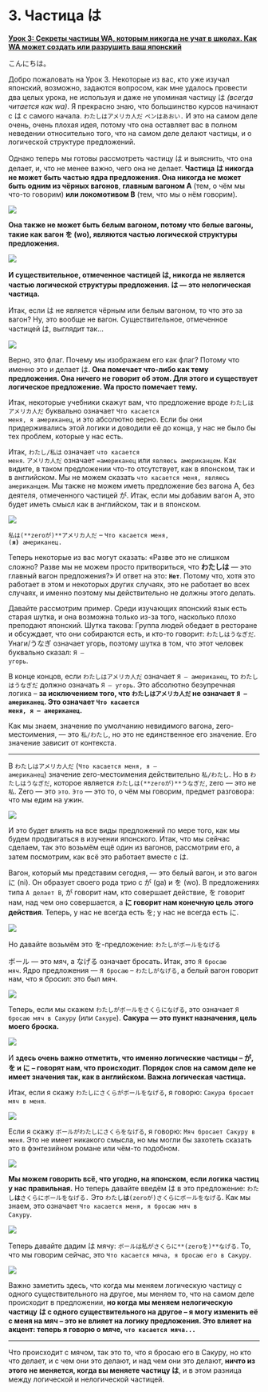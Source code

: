 # **3. Частица は**

[**Урок 3: Секреты частицы WA, которым никогда не учат в школах. Как WA может создать или разрушить ваш японский**](https://www.youtube.com/watch?v=U9_T4eObNXg&list=PLg9uYxuZf8x_A-vcqqyOFZu06WlhnypWj&index=3&ab_channel=OrganicJapanesewithCureDolly)

こんにちは。

Добро пожаловать на Урок 3. Некоторые из вас, кто уже изучал японский, возможно, задаются вопросом, как мне удалось провести два целых урока, не используя и даже не упоминая частицу は *(всегда читается как wa)*. Я прекрасно знаю, что большинство курсов начинают с は с самого начала. <code>わたしはアメリカ人だ</code> <code>ペンはあおい.</code> И это на самом деле очень, очень плохая идея, потому что она оставляет вас в полном неведении относительно того, что на самом деле делают частицы, и о логической структуре предложений.

Однако теперь мы готовы рассмотреть частицу は и выяснить, что она делает, и, что не менее важно, чего она не делает. **Частица は никогда не может быть частью ядра предложения. Она никогда не может быть одним из чёрных вагонов**, **главным вагоном А** (тем, о чём мы что-то говорим) **или локомотивом В** (тем, что мы о нём говорим).

![](image298.webp)

**Она также не может быть белым вагоном, потому что белые вагоны, такие как вагон を (wo), являются частью логической структуры предложения.**

![](image276.webp)

**И существительное, отмеченное частицей は, никогда не является частью логической структуры предложения. は — это нелогическая частица.**

Итак, если は не является чёрным или белым вагоном, то что это за вагон? Ну, это вообще не вагон. Существительное, отмеченное частицей は, выглядит так…

![](image326.webp)

Верно, это флаг. Почему мы изображаем его как флаг? Потому что именно это и делает は. **Она помечает что-либо как тему предложения. Она ничего не говорит об этом. Для этого и существует логическое предложение. Wa просто помечает тему.**

Итак, некоторые учебники скажут вам, что предложение вроде <code>わたしはアメリカ人だ</code> буквально означает <code>Что касается меня, я американец</code>, и это абсолютно верно. Если бы они придерживались этой логики и доводили её до конца, у нас не было бы тех проблем, которые у нас есть.

Итак, <code>わたし/私は</code> означает <code>что касается меня</code>. <code>アメリカ人だ</code> означает <code>=американец</code> или <code>являюсь американцем</code>. Как видите, в таком предложении что-то отсутствует, как в японском, так и в английском. Мы не можем сказать <code>что касается меня, являюсь американцем</code>. Мы также не можем иметь предложение без вагона А, без деятеля, отмеченного частицей が. Итак, если мы добавим вагон А, это будет иметь смысл как в английском, так и в японском.

![](image487.webp)

<code>私は(**zeroが)**アメリカ人だ</code> – <code>Что касается меня, (**я)** американец.</code>

Теперь некоторые из вас могут сказать: «Разве это не слишком сложно? Разве мы не можем просто притвориться, что **わたしは** — это главный вагон предложения?» И ответ на это: <code>**Нет**</code>. Потому что, хотя это работает в этом и некоторых других случаях, это не работает во всех случаях, и именно поэтому мы действительно не должны этого делать.

Давайте рассмотрим пример. Среди изучающих японский язык есть старая шутка, и она возможна только из-за того, насколько плохо преподают японский. Шутка такова: Группа людей обедает в ресторане и обсуждает, что они собираются есть, и кто-то говорит: <code>わたしはうなぎだ</code>. Унаги/うなぎ означает угорь, поэтому шутка в том, что этот человек буквально сказал: <code>Я — угорь</code>.

В конце концов, если <code>わたしはアメリカ人だ</code> означает <code>Я — американец</code>, то <code>わたしはうなぎだ</code> должно означать <code>Я — угорь</code>. Это абсолютно безупречная логика – **за исключением того, что <code>わたしはアメリカ人だ</code> не означает <code>Я — американец</code>. Это означает <code>Что касается меня, я — американец</code>.**

Как мы знаем, значение по умолчанию невидимого вагона, zero-местоимения, — это <code>私/わたし</code>, но это не единственное его значение. Его значение зависит от контекста.

---

В <code>わたしはアメリカ人だ</code> (<code>Что касается меня, я — американец</code>) значение zero-местоимения действительно <code>私/わたし</code>. Но в <code>わたしはうなぎだ</code>, которое является <code>わたしは(**zeroが)**うなぎだ</code>, zero — это не <code>私</code>. Zero — это <code>это</code>. <code>Это</code> — это то, о чём мы говорим, предмет разговора: что мы едим на ужин.

![](image377.webp)

И это будет влиять на все виды предложений по мере того, как мы будем продвигаться в изучении японского. Итак, что мы сейчас сделаем, так это возьмём ещё один из вагонов, рассмотрим его, а затем посмотрим, как всё это работает вместе с は.

Вагон, который мы представим сегодня, — это белый вагон, и это вагон に (ni). Он образует своего рода трио с が (ga) и を (wo). В предложениях типа <code>А делает В</code>, が говорит нам, кто совершает действие, を говорит нам, над чем оно совершается, а **に говорит нам конечную цель этого действия**. Теперь, у нас не всегда есть を; у нас не всегда есть に.

![](image338.webp)

Но давайте возьмём это を-предложение: <code>わたしがボールをなげる</code>

ボール — это мяч, а なげる означает бросать. Итак, это <code>Я бросаю мяч</code>. Ядро предложения — <code>Я бросаю</code> – <code>わたしがなげる</code>, а белый вагон говорит нам, что я бросил: это был мяч.

![](image299.webp)

Теперь, если мы скажем <code>わたしがボールをさくらになげる</code>, это означает <code>Я бросаю мяч в Сакуру</code> (или <code>Сакуре</code>). **Сакура — это пункт назначения, цель моего броска.**

![](image901.webp)

И **здесь очень важно отметить, что именно логические частицы – が, を и に – говорят нам, что происходит. Порядок слов на самом деле не имеет значения так, как в английском. Важна логическая частица.**

Итак, если я скажу <code>わたしにさくらがボールをなげる</code>, я говорю: <code>Сакура бросает мяч в меня</code>.

![](image165.webp)

Если я скажу <code>ボールがわたしにさくらをなげる</code>, я говорю: <code>Мяч бросает Сакуру в меня</code>. Это не имеет никакого смысла, но мы могли бы захотеть сказать это в фэнтезийном романе или чём-то подобном.

![](image864.webp)

**Мы можем говорить всё, что угодно, на японском, если логика частиц у нас правильная.** Но теперь давайте введём は в это предложение: <code>わたし**は**さくらにボールをなげる.</code> Это <code>わたし**は**(zeroが)さくらにボールをなげる</code>. Как мы знаем, это означает <code>Что касается меня, я бросаю мяч в Сакуру</code>.

![](image106.webp)

Теперь давайте дадим は мячу: <code>ボールは私がさくらに**(zeroを)**なげる</code>. То, что мы говорим сейчас, это <code>Что касается мяча, я бросаю его в Сакуру</code>.

![](image877.webp)

Важно заметить здесь, что когда мы меняем логическую частицу с одного существительного на другое, мы меняем то, что на самом деле происходит в предложении, **но когда мы меняем нелогическую частицу は с одного существительного на другое – я могу изменить её с меня на мяч – это не влияет на логику предложения. Это влияет на акцент: теперь я говорю о мяче, <code>что касается мяча...</code>**

---

Что происходит с мячом, так это то, что я бросаю его в Сакуру, но кто что делает, и с чем они это делают, и над чем они это делают, **ничто из этого не меняется, когда вы меняете частицу は**, и в этом разница между логической и нелогической частицей.